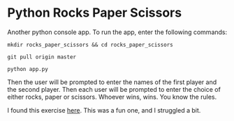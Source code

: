 # Python Rocks Paper Scissors

Another python console app. To run the app, enter the following commands: 

`mkdir rocks_paper_scissors && cd rocks_paper_scissors`

`git pull origin master`

`python app.py`


Then the user will be prompted to enter the names of the first player and the second player. Then each user will be prompted to enter the choice of either rocks, paper or scissors. Whoever wins, wins. You know the rules. 

I found this exercise <a href="http://www.practicepython.org/exercise/2014/03/26/08-rock-paper-scissors.html">here</a>. This was a fun one, and I struggled a bit. 